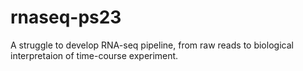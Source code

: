 # rnaseq-ps23
A struggle to develop RNA-seq pipeline, from raw reads to biological interpretaion of time-course experiment.
